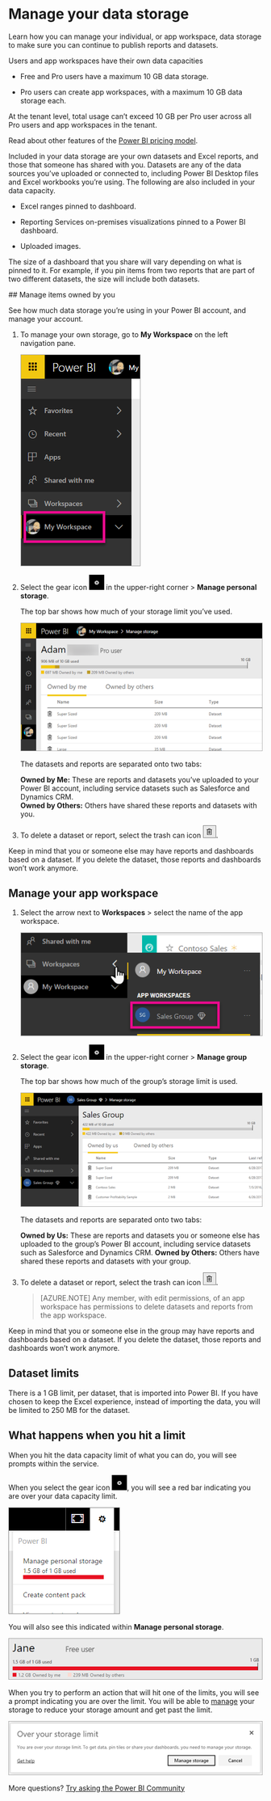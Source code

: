 ﻿<properties 
   pageTitle="Manage your data storage"
   description="Learn how you can manage your individual, or app workspace, data storage to make sure you can continue to publish reports and datasets."
   services="powerbi" 
   documentationCenter="" 
   authors="guyinacube" 
   manager="erikre" 
   backup=""
   editor=""
   tags=""
   qualityFocus="no"
   qualityDate=""/>
 
<tags
   ms.service="powerbi"
   ms.devlang="NA"
   ms.topic="article"
   ms.tgt_pltfrm="NA"
   ms.workload="powerbi"
   ms.date="06/28/2017"
   ms.author="asaxton"/>
# Manage your data storage

Learn how you can manage your individual, or app workspace, data storage to make sure you can continue to publish reports and datasets.

Users and app workspaces have their own data capacities

-   Free and Pro users have a maximum 10 GB data storage.

-   Pro users can create app workspaces, with a maximum 10 GB data storage each.

At the tenant level, total usage can’t exceed 10 GB per Pro user across all Pro users and app workspaces in the tenant.

Read about other features of the [Power BI pricing model](https://powerbi.microsoft.com/pricing).

Included in your data storage are your own datasets and Excel reports, and those that someone has shared with you. Datasets are any of the data sources you’ve uploaded or connected to, including Power BI Desktop files and Excel workbooks you’re using. The following are also included in your data capacity.

-   Excel ranges pinned to dashboard.

-   Reporting Services on-premises visualizations pinned to a Power BI dashboard.

-   Uploaded images.

The size of a dashboard that you share will vary depending on what is pinned to it. For example, if you pin items from two reports that are part of two different datasets, the size will include both datasets.

<a name="manage"/>
## Manage items owned by you

See how much data storage you’re using in your Power BI account, and manage your account.

1. To manage your own storage, go to **My Workspace** on the left navigation pane.

    ![](media/powerbi-admin-manage-your-data-storage-in-power-bi/PBI_MyWorkspace.png)

2. Select the gear icon ![](media/powerbi-admin-manage-your-data-storage-in-power-bi/PBI_GearIcon.png) in the upper-right corner \> **Manage personal storage**.

    The top bar shows how much of your storage limit you’ve used.

    ![](media/powerbi-admin-manage-your-data-storage-in-power-bi/PBI_PersnlStorage.png)

    The datasets and reports are separated onto two tabs:

    **Owned by Me:** These are reports and datasets you’ve uploaded to your Power BI account, including service datasets such as Salesforce and Dynamics CRM.  
	**Owned by Others:** Others have shared these reports and datasets with you.

3. To delete a dataset or report, select the trash can icon ![](media/powerbi-admin-manage-your-data-storage-in-power-bi/PBI_DeleteIcon.png).

Keep in mind that you or someone else may have reports and dashboards based on a dataset. If you delete the dataset, those reports and dashboards won’t work anymore.

## Manage your app workspace

1. Select the arrow next to **Workspaces** \> select the name of the app workspace.

    ![](media/powerbi-admin-manage-your-data-storage-in-power-bi/PBI_GroupWorkspaces.png)

2. Select the gear icon ![](media/powerbi-admin-manage-your-data-storage-in-power-bi/PBI_GearIcon.png) in the upper-right corner \> **Manage group storage**.

    The top bar shows how much of the group’s storage limit is used.

    ![](media/powerbi-admin-manage-your-data-storage-in-power-bi/PBI_GroupStorage.png)

    The datasets and reports are separated onto two tabs:

    **Owned by Us:** These are reports and datasets you or someone else has uploaded to the group’s Power BI account, including service datasets such as Salesforce and Dynamics CRM.
	**Owned by Others:** Others have shared these reports and datasets with your group.

3. To delete a dataset or report, select the trash can icon ![](media/powerbi-admin-manage-your-data-storage-in-power-bi/PBI_DeleteIcon.png).

    > [AZURE.NOTE] Any member, with edit permissions, of an app workspace has permissions to delete datasets and reports from the app workspace.

Keep in mind that you or someone else in the group may have reports and dashboards based on a dataset. If you delete the dataset, those reports and dashboards won’t work anymore.

## Dataset limits

There is a 1 GB limit, per dataset, that is imported into Power BI. If you have chosen to keep the Excel experience, instead of importing the data, you will be limited to 250 MB for the dataset.

## What happens when you hit a limit

When you hit the data capacity limit of what you can do, you will see prompts within the service. 

When you select the gear icon ![](media/powerbi-admin-manage-your-data-storage-in-power-bi/PBI_GearIcon.png), you will see a red bar indicating you are over your data capacity limit.

![](media/powerbi-admin-manage-your-data-storage-in-power-bi/manage-storage-limit.png)

You will also see this indicated within **Manage personal storage**.

 ![](media/powerbi-admin-manage-your-data-storage-in-power-bi/manage-storage-limit2.png)

 When you try to perform an action that will hit one of the limits, you will see a prompt indicating you are over the limit. You will be able to [manage](#manage) your storage to reduce your storage amount and get past the limit.

 ![](media/powerbi-admin-manage-your-data-storage-in-power-bi/powerbi-pro-over-limit.png)

 More questions? [Try asking the Power BI Community](http://community.powerbi.com/)